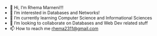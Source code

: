 - 👋 Hi, I’m Rhema Marneni!!!
- 👀 I’m interested in Databases and Networks!
- 🌱 I’m currently learning Computer Science and Informational Sciences
- 💞️ I’m looking to collaborate on Databases and Web Dev related stuff
- 📫 How to reach me rhema2311@gmail.com

<!---
jessy7321/jessy7321 is a ✨ special ✨ repository because its `README.md` (this file) appears on your GitHub profile.
You can click the Preview link to take a look at your changes.
--->
